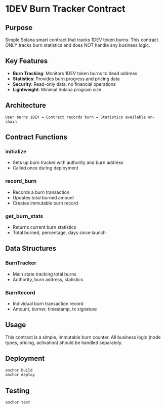 # 1DEV Burn Tracker Contract

## Purpose

Simple Solana smart contract that tracks 1DEV token burns. This contract ONLY tracks burn statistics and does NOT handle any business logic.

## Key Features

- **Burn Tracking**: Monitors 1DEV token burns to dead address
- **Statistics**: Provides burn progress and pricing data
- **Security**: Read-only data, no financial operations
- **Lightweight**: Minimal Solana program size

## Architecture

```
User burns 1DEV → Contract records burn → Statistics available on-chain
```

## Contract Functions

### initialize
- Sets up burn tracker with authority and burn address
- Called once during deployment

### record_burn
- Records a burn transaction
- Updates total burned amount
- Creates immutable burn record

### get_burn_stats
- Returns current burn statistics
- Total burned, percentage, days since launch

## Data Structures

### BurnTracker
- Main state tracking total burns
- Authority, burn address, statistics

### BurnRecord
- Individual burn transaction record
- Amount, burner, timestamp, tx signature

## Usage

This contract is a simple, immutable burn counter. All business logic (node types, pricing, activation) should be handled separately.

## Deployment

```bash
anchor build
anchor deploy
```

## Testing

```bash
anchor test
``` 